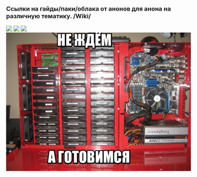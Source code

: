 ### Ссылки на гайды/паки/облака от анонов для анона на различную тематику. /Wiki/

  ![](https://beztabu.net/uploads/770x433_DIR/media_news/2019/02/5c62ab501c878819733250.jpg) ![](https://ic.pics.livejournal.com/avmalgin/6046593/3497601/3497601_original.png)
 ![](https://i.ibb.co/fSTMtBj/lol1550244237.jpg)
 ![](https://raw.githubusercontent.com/Autism-Corporation/Cheburnet-information-for-Anon-from-Anon/master/1564594762.jpg)

